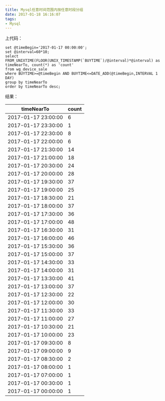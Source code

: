 ```yaml
---
title: Mysql任意时间范围内按任意时段分组
date: 2017-01-18 16:16:07
tags:
- Mysql
---
```


上代码：
```Mysql
set @timeBegin='2017-01-17 00:00:00';
set @interval=60*10;
select FROM_UNIXTIME(FLOOR(UNIX_TIMESTAMP(`BUYTIME`)/@interval)*@interval) as timeNearTo, count(*) as 'count' 
from wg_device_sale
where BUYTIME>=@timeBegin AND BUYTIME<=DATE_ADD(@timeBegin,INTERVAL 1 DAY)
group by timeNearTo 
order by timeNearTo desc;
```

结果：

| timeNearTo         | count|
| ------------------ | ---- |
|2017-01-17 23:00:00 | 6    |
|2017-01-17 23:30:00 | 1    |
|2017-01-17 22:30:00 | 8    |
|2017-01-17 22:00:00 | 6    |
|2017-01-17 21:30:00 | 14   |
|2017-01-17 21:00:00 | 18   |
|2017-01-17 20:30:00 | 24   |
|2017-01-17 20:00:00 | 28   |
|2017-01-17 19:30:00 | 37   |
|2017-01-17 19:00:00 | 25   |
|2017-01-17 18:30:00 | 21   |
|2017-01-17 18:00:00 | 37   |
|2017-01-17 17:30:00 | 36   |
|2017-01-17 17:00:00 | 48   |
|2017-01-17 16:30:00 | 31   |
|2017-01-17 16:00:00 | 46   |
|2017-01-17 15:30:00 | 36   |
|2017-01-17 15:00:00 | 37   |
|2017-01-17 14:30:00 | 33   |
|2017-01-17 14:00:00 | 31   |
|2017-01-17 13:30:00 | 41   |
|2017-01-17 13:00:00 | 37   |
|2017-01-17 12:30:00 | 22   |
|2017-01-17 12:00:00 | 30   |
|2017-01-17 11:30:00 | 33   |
|2017-01-17 11:00:00 | 27   |
|2017-01-17 10:30:00 | 21   |
|2017-01-17 10:00:00 | 23   |
|2017-01-17 09:30:00 | 8  |
|2017-01-17 09:00:00 | 9  |
|2017-01-17 08:30:00 | 2  |
|2017-01-17 08:00:00 | 1  |
|2017-01-17 07:00:00 | 1  |
|2017-01-17 00:30:00 | 1  |
|2017-01-17 00:00:00 | 1  |


	
	
	
	
	
	
	
	
	
	
	
	
	
	
	
	
	
	
	
	
	
	
	
	
	
	
	
	
	
	
	
	
	
	
	